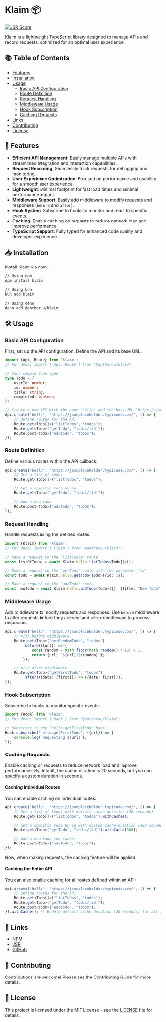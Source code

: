 # Klaim 📦

[![JSR Score](https://jsr.io/badges/@antharuu/klaim/score)](https://jsr.io/@antharuu/klaim)

Klaim is a lightweight TypeScript library designed to manage APIs and record requests, optimized for an optimal user
experience.

## 📚 Table of Contents

- [Features](#-features)
- [Installation](#-installation)
- [Usage](#-usage)
    - [Basic API Configuration](#basic-api-configuration)
    - [Route Definition](#route-definition)
    - [Request Handling](#request-handling)
    - [Middleware Usage](#middleware-usage)
    - [Hook Subscription](#hook-subscription)
    - [Caching Requests](#caching-requests)
- [Links](#-links)
- [Contributing](#-contributing)
- [License](#-license)

## 🚀 Features

- **Efficient API Management**: Easily manage multiple APIs with streamlined integration and interaction capabilities.
- **Request Recording**: Seamlessly track requests for debugging and monitoring.
- **User Experience Optimization**: Focused on performance and usability for a smooth user experience.
- **Lightweight**: Minimal footprint for fast load times and minimal performance impact.
- **Middleware Support**: Easily add middleware to modify requests and responses (`before` and `after`).
- **Hook System**: Subscribe to hooks to monitor and react to specific events.
- **Caching**: Enable caching on requests to reduce network load and improve performance.
- **TypeScript Support**: Fully typed for enhanced code quality and developer experience.

## 📥 Installation

Install Klaim via npm:

```sh
// Using npm
npm install klaim

// Using bun
bun add klaim

// Using deno
deno add @antharuu/klaim
```

## 🛠 Usage

### Basic API Configuration

First, set up the API configuration. Define the API and its base URL.

```typescript
import {Api, Route} from 'klaim';
// For deno: import { Api, Route } from "@antharuu/klaim";

// Your simple Todo type
type Todo = {
    userId: number;
    id: number;
    title: string;
    completed: boolean;
};

// Create a new API with the name "hello" and the base URL "https://jsonplaceholder.typicode.com/"
Api.create("hello", "https://jsonplaceholder.typicode.com/", () => {
    // Define routes for the API
    Route.get<Todo[]>("listTodos", "todos");
    Route.get<Todo>("getTodo", "todos/[id]");
    Route.post<Todo>("addTodo", "todos");
});
```

### Route Definition

Define various routes within the API callback:

```typescript
Api.create("hello", "https://jsonplaceholder.typicode.com/", () => {
    // Get a list of todos
    Route.get<Todo[]>("listTodos", "todos");

    // Get a specific todo by id
    Route.get<Todo>("getTodo", "todos/[id]");

    // Add a new todo
    Route.post<Todo>("addTodo", "todos");
});
```

### Request Handling

Handle requests using the defined routes:

```typescript
import {Klaim} from 'klaim';
// For deno: import { Klaim } from "@antharuu/klaim";

// Make a request to the "listTodos" route
const listOfTodos = await Klaim.hello.listTodos<Todo[]>();

// Make a request to the "getTodo" route with the parameter "id"
const todo = await Klaim.hello.getTodo<Todo>({id: 1});

// Make a request to the "addTodo" route
const newTodo = await Klaim.hello.addTodo<Todo>({}, {title: "New Todo", completed: false, userId: 1});
```

### Middleware Usage

Add middleware to modify requests and responses. Use `before` middleware to alter requests before they are sent
and `after` middleware to process responses:

```typescript
Api.create("hello", "https://jsonplaceholder.typicode.com/", () => {
    // With before middleware
    Route.get<Todo>("getRandomTodo", "todos")
        .before(({url}) => {
            const random = Math.floor(Math.random() * 10) + 1;
            return {url: `${url}/${random}`};
        });

    // With after middleware
    Route.get<Todo>("getFirstTodo", "todos")
        .after(({data: [first]}) => ({data: first}));
});
```

### Hook Subscription

Subscribe to hooks to monitor specific events:

```typescript
import {Hook} from 'klaim';
// For deno: import { Hook } from "@antharuu/klaim";

// Subscribe to the "hello.getFirstTodo" hook
Hook.subscribe("hello.getFirstTodo", ({url}) => {
    console.log(`Requesting ${url}`);
});
```

### Caching Requests

Enable caching on requests to reduce network load and improve performance. By default, the cache duration is 20 seconds,
but you can specify a custom duration in seconds.

#### Caching Individual Routes

You can enable caching on individual routes:

```typescript
Api.create("hello", "https://jsonplaceholder.typicode.com/", () => {
    // Get a list of todos with default cache duration (20 seconds)
    Route.get<Todo[]>("listTodos", "todos").withCache();

    // Get a specific todo by id with custom cache duration (300 seconds)
    Route.get<Todo>("getTodo", "todos/[id]").withCache(300);

    // Add a new todo (no cache)
    Route.post<Todo>("addTodo", "todos");
});
```

Now, when making requests, the caching feature will be applied.

#### Caching the Entire API

You can also enable caching for all routes defined within an API:

```typescript
Api.create("hello", "https://jsonplaceholder.typicode.com/", () => {
    // Define routes for the API
    Route.get<Todo[]>("listTodos", "todos");
    Route.get<Todo>("getTodo", "todos/[id]");
    Route.post<Todo>("addTodo", "todos");
}).withCache(); // Enable default cache duration (20 seconds) for all routes
```

## 🔗 Links

- [NPM](https://www.npmjs.com/package/klaim)
- [JSR](https://jsr.io/@antharuu/klaim)
- [GitHub](https://github.com/antharuu/klaim)

## 🤝 Contributing

Contributions are welcome! Please see the [Contributing Guide](CONTRIBUTING.md) for more details.

## 📜 License

This project is licensed under the MIT License - see the [LICENSE](LICENSE) file for details.
